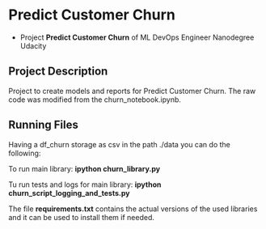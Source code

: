 # Predict Customer Churn

- Project **Predict Customer Churn** of ML DevOps Engineer Nanodegree Udacity

## Project Description
Project to create models and reports for Predict Customer Churn. 
The raw code was modified from the churn_notebook.ipynb.

## Running Files

Having a df_churn storage as csv in the path ./data you can do the following:

To run main library:
**ipython churn_library.py**

Tu run tests and logs for main library:
**ipython churn_script_logging_and_tests.py**

The file **requirements.txt** contains the actual versions of the used libraries and it can be used to install them if needed.


